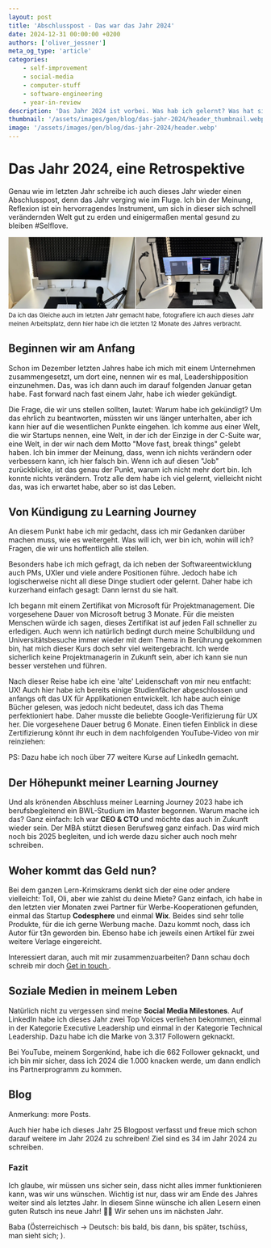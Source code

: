 ```yaml
---
layout: post
title: 'Abschlusspost - Das war das Jahr 2024'
date: 2024-12-31 00:00:00 +0200
authors: ['oliver_jessner']
meta_og_type: 'article'
categories:
    - self-improvement
    - social-media
    - computer-stuff
    - software-engineering
    - year-in-review
description: 'Das Jahr 2024 ist vorbei. Was hab ich gelernt? Was hat sich verändert? Was ist geblieben?'
thumbnail: '/assets/images/gen/blog/das-jahr-2024/header_thumbnail.webp'
image: '/assets/images/gen/blog/das-jahr-2024/header.webp'
---
```


# Das Jahr 2024, eine Retrospektive

Genau wie im letzten Jahr schreibe ich auch dieses Jahr wieder einen Abschlusspost, denn das Jahr verging wie im Fluge. Ich bin der Meinung, Reflexion ist ein hervorragendes Instrument, um sich in dieser sich schnell verändernden Welt gut zu erden und einigermaßen mental gesund zu bleiben #Selflove.

![Oliver Jessners home office desk](/assets/images/gen/blog/das-jahr-2024/home_office_desk.webp)
<small>Da ich das Gleiche auch im letzten Jahr gemacht habe, fotografiere ich auch dieses Jahr meinen Arbeitsplatz, denn hier habe ich die letzten 12 Monate des Jahres verbracht.</small>

## Beginnen wir am Anfang

Schon im Dezember letzten Jahres habe ich mich mit einem Unternehmen zusammengesetzt, um dort eine, nennen wir es mal, Leadershipposition einzunehmen. Das, was ich dann auch im darauf folgenden Januar getan habe. Fast forward nach fast einem Jahr, habe ich wieder gekündigt.

Die Frage, die wir uns stellen sollten, lautet: Warum habe ich gekündigt? Um das ehrlich zu beantworten, müssten wir uns länger unterhalten, aber ich kann hier auf die wesentlichen Punkte eingehen. Ich komme aus einer Welt, die wir Startups nennen, eine Welt, in der ich der Einzige in der C-Suite war, eine Welt, in der wir nach dem Motto "Move fast, break things" gelebt haben. Ich bin immer der Meinung, dass, wenn ich nichts verändern oder verbessern kann, ich hier falsch bin. Wenn ich auf diesen "Job" zurückblicke, ist das genau der Punkt, warum ich nicht mehr dort bin. Ich konnte nichts verändern. Trotz alle dem habe ich viel gelernt, vielleicht nicht das, was ich erwartet habe, aber so ist das Leben.

## Von Kündigung zu Learning Journey

An diesem Punkt habe ich mir gedacht, dass ich mir Gedanken darüber machen muss, wie es weitergeht. Was will ich, wer bin ich, wohin will ich? Fragen, die wir uns hoffentlich alle stellen.

Besonders habe ich mich gefragt, da ich neben der Softwareentwicklung auch PMs, UXler und viele andere Positionen führe. Jedoch habe ich logischerweise nicht all diese Dinge studiert oder gelernt. Daher habe ich kurzerhand einfach gesagt: Dann lernst du sie halt.

Ich begann mit einem Zertifikat von Microsoft für Projektmanagement. Die vorgesehene Dauer von Microsoft betrug 3 Monate. Für die meisten Menschen würde ich sagen, dieses Zertifikat ist auf jeden Fall schneller zu erledigen. Auch wenn ich natürlich bedingt durch meine Schulbildung und Universitätsbesuche immer wieder mit dem Thema in Berührung gekommen bin, hat mich dieser Kurs doch sehr viel weitergebracht. Ich werde sicherlich keine Projektmanagerin in Zukunft sein, aber ich kann sie nun besser verstehen und führen.

Nach dieser Reise habe ich eine 'alte' Leidenschaft von mir neu entfacht: UX! Auch hier habe ich bereits einige Studienfächer abgeschlossen und anfangs oft das UX für Applikationen entwickelt. Ich habe auch einige Bücher gelesen, was jedoch nicht bedeutet, dass ich das Thema perfektioniert habe. Daher musste die beliebte Google-Verifizierung für UX her. Die vorgesehene Dauer betrug 6 Monate. Einen tiefen Einblick in diese Zertifizierung könnt ihr euch in dem nachfolgenden YouTube-Video von mir reinziehen:

PS: Dazu habe ich noch über 77 weitere Kurse auf LinkedIn gemacht.

## Der Höhepunkt meiner Learning Journey

Und als krönenden Abschluss meiner Learning Journey 2023 habe ich berufsbegleitend ein BWL-Studium im Master begonnen. Warum mache ich das? Ganz einfach: Ich war **CEO & CTO** und möchte das auch in Zukunft wieder sein. Der MBA stützt diesen Berufsweg ganz einfach. Das wird mich noch bis 2025 begleiten, und ich werde dazu sicher auch noch mehr schreiben.

## Woher kommt das Geld nun?

Bei dem ganzen Lern-Krimskrams denkt sich der eine oder andere vielleicht: Toll, Oli, aber wie zahlst du deine Miete? Ganz einfach, ich habe in den letzten vier Monaten zwei Partner für Werbe-Kooperationen gefunden, einmal das Startup **Codesphere** und einmal **Wix**. Beides sind sehr tolle Produkte, für die ich gerne Werbung mache. Dazu kommt noch, dass ich Autor für t3n geworden bin. Ebenso habe ich jeweils einen Artikel für zwei weitere Verlage eingereicht.

Interessiert daran, auch mit mir zusammenzuarbeiten? Dann schau doch schreib mir doch <a href="mailto:oliver.jessner@gmail.com" class="get-in-touch-bttn"> Get in touch </a>.

## Soziale Medien in meinem Leben

Natürlich nicht zu vergessen sind meine **Social Media Milestones**. Auf LinkedIn habe ich dieses Jahr zwei Top Voices verliehen bekommen, einmal in der Kategorie Executive Leadership und einmal in der Kategorie Technical Leadership. Dazu habe ich die Marke von 3.317 Followern geknackt.

Bei YouTube, meinem Sorgenkind, habe ich die 662 Follower geknackt, und ich bin mir sicher, dass ich 2024 die 1.000 knacken werde, um dann endlich ins Partnerprogramm zu kommen.

## Blog

Anmerkung: more Posts.

Auch hier habe ich dieses Jahr 25 Blogpost verfasst und freue mich schon darauf weitere im Jahr 2024 zu schreiben! Ziel sind es 34 im Jahr 2024 zu schreiben.

### Fazit

Ich glaube, wir müssen uns sicher sein, dass nicht alles immer funktionieren kann, was wir uns wünschen. Wichtig ist nur, dass wir am Ende des Jahres weiter sind als letztes Jahr. In diesem Sinne wünsche ich allen Lesern einen guten Rutsch ins neue Jahr! 🎉🍾 Wir sehen uns im nächsten Jahr.

Baba
(Österreichisch -> Deutsch: bis bald, bis dann, bis später, tschüss, man sieht sich; ).
